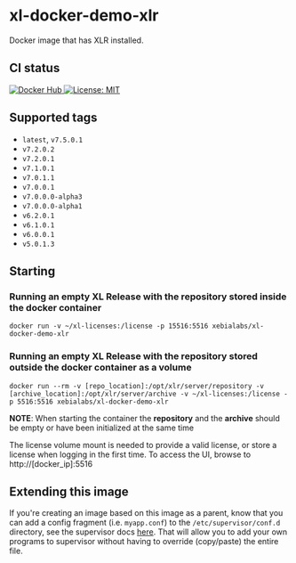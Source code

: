 # xl-docker-demo-xlr

Docker image that has XLR installed.

## CI status

[![Docker Hub][xl-docker-demo-xlr-docker-hub-image] ][xl-docker-demo-xlr-docker-hub-url]
[![License: MIT][xl-docker-demo-xlr-license-image] ][xl-docker-demo-xlr-license-url]


[xl-docker-demo-xlr-docker-hub-image]: https://img.shields.io/badge/docker-ready-blue.svg
[xl-docker-demo-xlr-docker-hub-url]: https://registry.hub.docker.com/u/xebialabs/xl-docker-demo-xlr/
[xl-docker-demo-xlr-license-image]: https://img.shields.io/badge/License-MIT-yellow.svg
[xl-docker-demo-xlr-license-url]: https://opensource.org/licenses/MIT


## Supported tags

* `latest`, `v7.5.0.1`
* `v7.2.0.2`
* `v7.2.0.1`
* `v7.1.0.1`
* `v7.0.1.1`
* `v7.0.0.1`
* `v7.0.0.0-alpha3`
* `v7.0.0.0-alpha1`
* `v6.2.0.1`
* `v6.1.0.1`
* `v6.0.0.1`
* `v5.0.1.3`

## Starting

### Running an empty XL Release with the repository stored inside the docker container

```
docker run -v ~/xl-licenses:/license -p 15516:5516 xebialabs/xl-docker-demo-xlr
```

### Running an empty XL Release with the repository stored outside the docker container as a volume

```
docker run --rm -v [repo_location]:/opt/xlr/server/repository -v [archive_location]:/opt/xlr/server/archive -v ~/xl-licenses:/license -p 5516:5516 xebialabs/xl-docker-demo-xlr
```

**NOTE**: When starting the container the **repository** and the **archive** should be empty or have been initialized at the same time

The license volume mount is needed to provide a valid license, or store a license when logging in the first time. To access the UI, browse to http://[docker_ip]:5516

## Extending this image

If you're creating an image based on this image as a parent, know that you can add a config fragment (i.e. `myapp.conf`) to the `/etc/supervisor/conf.d` directory, see the supervisor docs [here](http://supervisord.org/configuration.html#include-section-settings). That will allow you to add your own programs to supervisor without having to override (copy/paste) the entire file.


